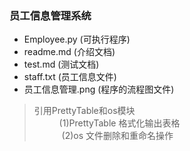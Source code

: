 ### 员工信息管理系统
* Employee.py (可执行程序)
* readme.md (介绍文档)
* test.md (测试文档)
* staff.txt (员工信息文件)
* 员工信息管理.png (程序的流程图文件)
> 引用PrettyTable和os模块<br/>
&ensp; &ensp;&ensp; &ensp;  (1)PrettyTable 格式化输出表格<br/>
&ensp; &ensp; &ensp; &ensp; (2)os 文件删除和重命名操作
